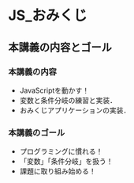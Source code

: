 # JS_おみくじ

## 本講義の内容とゴール

### 本講義の内容

- JavaScriptを動かす！
- 変数と条件分岐の練習と実装．
- おみくじアプリケーションの実装．

### 本講義のゴール

- プログラミングに慣れる！
- 「変数」「条件分岐」を扱う！
- 課題に取り組み始める！

